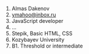 1) Almas Dakenov
2) ymahoo@inbox.ru
3) JavaScript developer
4) ...
5) Stepik, Basic HTML, CSS
6) Kozybayev University
7) B1. Threshold or intermediate
